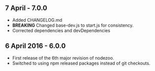 ## 7 April - 7.0.0

* Added CHANGELOG.md
* **BREAKING** Changed base-dev.js to start.js for consistency.
* Corrected dependencies and devDependencies

## 6 April 2016 - 6.0.0

* First release of the 6th major revision of nodezoo.
* Switched to using npm released packages instead of git checkouts.
